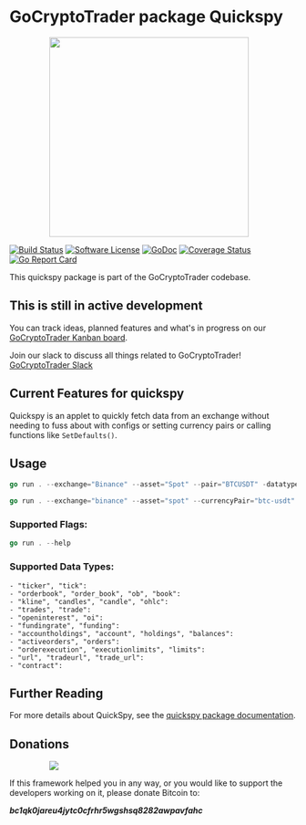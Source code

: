 # GoCryptoTrader package Quickspy

<img src="/common/gctlogo.png?raw=true" width="350px" height="350px" hspace="70">


[![Build Status](https://github.com/thrasher-corp/gocryptotrader/actions/workflows/tests.yml/badge.svg?branch=master)](https://github.com/thrasher-corp/gocryptotrader/actions/workflows/tests.yml)
[![Software License](https://img.shields.io/badge/License-MIT-orange.svg?style=flat-square)](https://github.com/thrasher-corp/gocryptotrader/blob/master/LICENSE)
[![GoDoc](https://godoc.org/github.com/thrasher-corp/gocryptotrader?status.svg)](https://godoc.org/github.com/thrasher-corp/gocryptotrader/cmd/quickspy)
[![Coverage Status](https://codecov.io/gh/thrasher-corp/gocryptotrader/graph/badge.svg?token=41784B23TS)](https://codecov.io/gh/thrasher-corp/gocryptotrader)
[![Go Report Card](https://goreportcard.com/badge/github.com/thrasher-corp/gocryptotrader)](https://goreportcard.com/report/github.com/thrasher-corp/gocryptotrader)


This quickspy package is part of the GoCryptoTrader codebase.

## This is still in active development

You can track ideas, planned features and what's in progress on our [GoCryptoTrader Kanban board](https://github.com/orgs/thrasher-corp/projects/3).

Join our slack to discuss all things related to GoCryptoTrader! [GoCryptoTrader Slack](https://join.slack.com/t/gocryptotrader/shared_invite/zt-38z8abs3l-gH8AAOk8XND6DP5NfCiG_g)


## Current Features for quickspy
Quickspy is an applet to quickly fetch data from an exchange without needing to fuss about with configs or setting currency pairs or calling functions like `SetDefaults()`.

## Usage
```go
go run . --exchange="Binance" --asset="Spot" --pair="BTCUSDT" -datatype=Ticker
```

```go
go run . --exchange="binance" --asset="spot" --currencyPair="btc-usdt" --focusType="orders" --apiKey="abc" --apiSecret="123"
```

### Supported Flags:
```go
go run . --help
```

### Supported Data Types:
	- "ticker", "tick":
	- "orderbook", "order_book", "ob", "book":
	- "kline", "candles", "candle", "ohlc":
	- "trades", "trade":
	- "openinterest", "oi":
	- "fundingrate", "funding":
	- "accountholdings", "account", "holdings", "balances":
	- "activeorders", "orders":
	- "orderexecution", "executionlimits", "limits":
	- "url", "tradeurl", "trade_url":
	- "contract":

## Further Reading
For more  details about QuickSpy, see the [quickspy package documentation](/exchange/quickspy/README.md).

## Donations

<img src="https://github.com/thrasher-corp/gocryptotrader/blob/master/web/src/assets/donate.png?raw=true" hspace="70">

If this framework helped you in any way, or you would like to support the developers working on it, please donate Bitcoin to:

***bc1qk0jareu4jytc0cfrhr5wgshsq8282awpavfahc***

